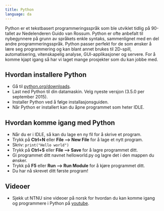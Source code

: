 ```yaml
---
title: Python
language: da
---
```


Python er et tekstbasert programmeringsspråk som ble utviklet tidlig på 90-tallet av
Nedelenderen Guido van Rossum. Python er ofte anbefalt til nybegynnere på grunn av språkets
enkle syntaks, sammenlignet med en del andre programmeringsspråk. Python passer perfekt for
de som ønsker å lære seg programmering og kan blant annet brukes til 2D-spill, automatisering,
vitenskapelig analyse, GUI-applikasjoner og servere. For å komme kjapt igang så har vi laget
mange prosjekter som du kan jobbe med.


## Hvordan installere Python

- Gå til [python.org/downloads](https://python.org/downloads).
- Last ned Python til din datamaskin. Velg nyeste versjon (3.5.0 per september
  2015).
- Installer Python ved å følge installasjonsguiden.
- Når Python er installert kan du åpne programmet som heter IDLE.

## Hvordan komme igang med Python

- Når du er i IDLE, så kan du lage en ny fil for å skrive et program.
- Trykk på **Ctrl+N** eller **File --> New File** for å lage et nytt program.
- Skriv: `print("Hello world")`
- Trykk på **Ctrl+S** eller **File --> Save** for å lagre programmet ditt.
- Gi programmet ditt navnet helloworld.py og lagre det i den mappen du ønsker.
- Trykk på **F5** eller **Run --> Run Module** for å kjøre programmet ditt.
- Du har nå skrevet ditt første program!

## Videoer

- Sjekk ut NTNU sine videoer på norsk for hvordan du kan komme igang og
  programmere i Python på
  [youtube](https://www.youtube.com/channel/UCNwXyHlGGOWZLzTy0-hM63w/videos?flow=grid&sort=da&view=0).
